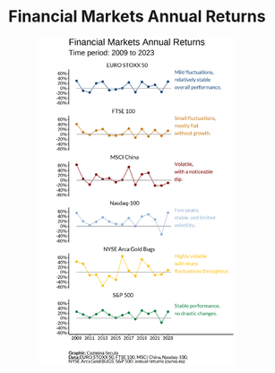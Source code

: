 <h1 align="center"> Financial Markets Annual Returns </h1>

<p align="center">
  <img src="/2024/2024-10-05/20241005.png" width="70%">
</p>


